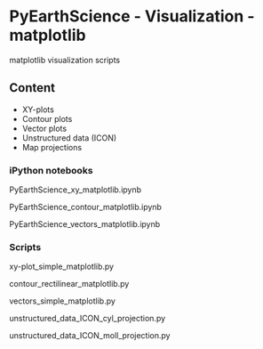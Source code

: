 # PyEarthScience - Visualization - matplotlib
matplotlib visualization scripts

## Content
- XY-plots
- Contour plots
- Vector plots
- Unstructured data (ICON)
- Map projections

### iPython notebooks
PyEarthScience_xy_matplotlib.ipynb

PyEarthScience_contour_matplotlib.ipynb

PyEarthScience_vectors_matplotlib.ipynb

### Scripts
xy-plot_simple_matplotlib.py

contour_rectilinear_matplotlib.py

vectors_simple_matplotlib.py

unstructured_data_ICON_cyl_projection.py

unstructured_data_ICON_moll_projection.py

